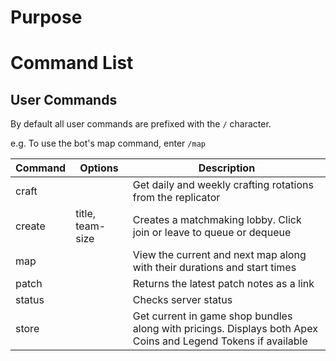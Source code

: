 # Purpose

# Command List

## User Commands

By default all user commands are prefixed with the `/` character.  

e.g. To use the bot's map command, enter `/map`

| Command    |Options      | Description       |
|------------|-------------|-------------------|
| craft      |                    | Get daily and weekly crafting rotations from the replicator |
| create     | title, team-size   | Creates a matchmaking lobby. Click join or leave to queue or dequeue |
| map        |                    | View the current and next map along with their durations and start times |
| patch      |                    | Returns the latest patch notes as a link |
| status     |                    | Checks server status |
| store      |                    | Get current in game shop bundles along with pricings. Displays both Apex Coins and Legend Tokens if available |

